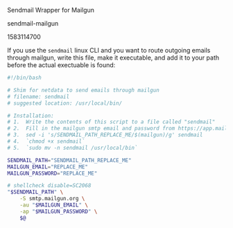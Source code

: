 Sendmail Wrapper for Mailgun

sendmail-mailgun

1583114700

If you use the `sendmail` linux CLI and you want to route outgoing emails
through mailgun, write this file, make it executable, and add it to your
path before the actual exectuable is found:

```bash
#!/bin/bash

# Shim for netdata to send emails through mailgun
# filename: sendmail
# suggested location: /usr/local/bin/

# Installation:
# 1.  Write the contents of this script to a file called "sendmail"
# 2.  Fill in the mailgun smtp email and password from https://app.mailgun.com/app/sending/domains/albertyw.com/credentials
# 3.  sed -i 's/SENDMAIL_PATH_REPLACE_ME/$(mailgun)/g' sendmail
# 4.  `chmod +x sendmail`
# 5.  `sudo mv -n sendmail /usr/local/bin`

SENDMAIL_PATH="SENDMAIL_PATH_REPLACE_ME"
MAILGUN_EMAIL="REPLACE_ME"
MAILGUN_PASSWORD="REPLACE_ME"

# shellcheck disable=SC2068
"$SENDMAIL_PATH" \
    -S smtp.mailgun.org \
    -au "$MAILGUN_EMAIL" \
    -ap "$MAILGUN_PASSWORD" \
    $@
```
